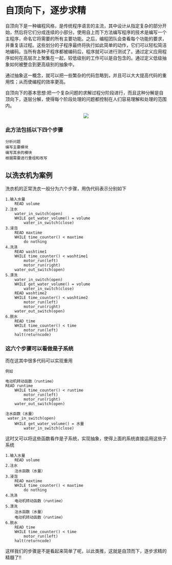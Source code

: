 # 自顶向下，逐步求精
自顶向下是一种编程风格，是传统程序语言的主流，其中设计从指定复杂的部分开始，然后将它们分成连续的小部分。使用自上而下方法编写程序的技术是编写一个主程序，命名它将需要的所有主要功能。之后，编程团队会查看每个功能的要求，并重复该过程。这些划分的子程序最终将执行如此简单的动作，它们可以轻松简洁地编码。当所有各种子程序都被编码后，程序就可以进行测试了。通过定义应用程序如何在高层次上聚集在一起，较低级别的工作可以是自包含的。通过定义低级抽象如何被整合到更高级别的抽象中。

通过抽象这一概念，就可以把一些繁杂的代码忽略到，并且可以大大提高代码的重用性；从而使编程的效率更高。

自顶向下的基本思想:把一个复杂问题的求解过程分阶段进行，而且这种分解是自顶向下，逐层分解，使得每个阶段处理的问题都控制在人们容易理解和处理的范围内。
<div align="center"><img src="https://timgsa.baidu.com/timg?image&quality=80&size=b9999_10000&sec=1541937891708&di=6f0dd3da5b797677f9c12e2f5d73bf20&imgtype=0&src=http%3A%2F%2Fimg.2cto.com%2FCollfiles%2F20171129%2F201711290929375.jpg"></div>

### 此方法包括以下四个步骤
 
    分析问题    
    编写主要模块
    编写其余的模块
    根据需要进行重组和改写

## 以洗衣机为案例

洗衣机的正常洗衣一般分为六个步骤，用伪代码表示分别如下
    
    1.输入水量
        READ volume
    2.注水
        water_in_switch(open)
        WHILE get_water_volume() = volume
            water_in_switch(close)
    3.浸泡
        READ maxtime
        WHILE time_counter() < maxtime
            do nothing
    4.洗涤
        READ washtime1
        WHILE time_counter() < washtime1
            motor_run(left)
            motor_run(right)
        water_out_switch(open) 
    5.漂洗
        water_in_switch(open)
        WHILE get_water_volume() = volume
            water_in_switch(close)
        READ washtime2
        WHILE time_counter() < washtime2
            motor_run(left)
            motor_run(right)
        water_out_switch(open) 
    6.脱水
        READ time
        WHILE time_counter() < time
            motor_run(left)
        halt(returncode)

### 这六个步骤可以看做是子系统
而在这其中很多代码可以实现重用
    
    例如

    电动机转动函数（runtime）
    READ runtime
        WHILE time_counter() < runtime
            motor_run(left)
            motor_run(right)
        water_out_switch(open) 
    
    注水函数（水量）
     water_in_switch(open)
        WHILE get_water_volume() = 水量
            water_in_switch(close)

这时又可以将这些函数看作是子系统，实现抽象，使得上面的系统直接运用这些子系统

    1.输入水量
        READ volume
    2.注水
        注水函数（水量）
    3.浸泡
        READ maxtime
        WHILE time_counter() < maxtime
            do nothing
    4.洗涤
        电动机转动函数（runtime）
    5.漂洗
        注水函数（水量）
        电动机转动函数（runtime）
    6.脱水
        READ time
        WHILE time_counter() < time
            motor_run(left)
        halt(returncode)

这样我们的步骤是不是看起来简单了呢，以此类推，这就是自顶而下，逐步求精的精髓了!!